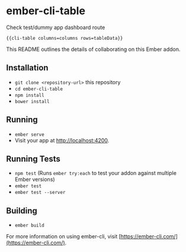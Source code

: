 # ember-cli-table

Check test/dummy app dashboard route
```
{{cli-table columns=columns rows=tableData}}
```
This README outlines the details of collaborating on this Ember addon.

## Installation

* `git clone <repository-url>` this repository
* `cd ember-cli-table`
* `npm install`
* `bower install`

## Running

* `ember serve`
* Visit your app at [http://localhost:4200](http://localhost:4200).

## Running Tests

* `npm test` (Runs `ember try:each` to test your addon against multiple Ember versions)
* `ember test`
* `ember test --server`

## Building

* `ember build`

For more information on using ember-cli, visit [https://ember-cli.com/](https://ember-cli.com/).
